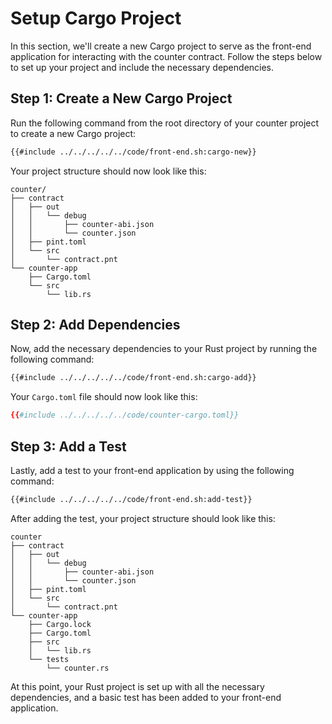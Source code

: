 # Setup Cargo Project

In this section, we'll create a new Cargo project to serve as the front-end application for interacting with the counter contract. Follow the steps below to set up your project and include the necessary dependencies.

## Step 1: Create a New Cargo Project

Run the following command from the root directory of your counter project to create a new Cargo project:

```bash
{{#include ../../../../../code/front-end.sh:cargo-new}}
```

Your project structure should now look like this:

```
counter/
├── contract
│   ├── out
│   │   └── debug
│   │       ├── counter-abi.json
│   │       └── counter.json
│   ├── pint.toml
│   └── src
│       └── contract.pnt
└── counter-app
    ├── Cargo.toml
    └── src
        └── lib.rs
```

## Step 2: Add Dependencies

Now, add the necessary dependencies to your Rust project by running the following command:

```bash
{{#include ../../../../../code/front-end.sh:cargo-add}}
```

Your `Cargo.toml` file should now look like this:

```toml
{{#include ../../../../../code/counter-cargo.toml}}
```

## Step 3: Add a Test

Lastly, add a test to your front-end application by using the following command:

```bash
{{#include ../../../../../code/front-end.sh:add-test}}
```

After adding the test, your project structure should look like this:

```
counter
├── contract
│   ├── out
│   │   └── debug
│   │       ├── counter-abi.json
│   │       └── counter.json
│   ├── pint.toml
│   └── src
│       └── contract.pnt
└── counter-app
    ├── Cargo.lock
    ├── Cargo.toml
    ├── src
    │   └── lib.rs
    └── tests
        └── counter.rs
```

At this point, your Rust project is set up with all the necessary dependencies, and a basic test has been added to your front-end application.
